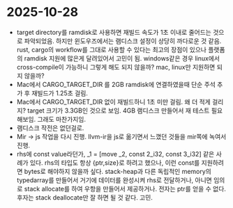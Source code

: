 # 2025-10-28

- target directory를 ramdisk로 사용하면 재빌드 속도가 1초 이내로 줄어드는 것으로 파악되었음. 하지만 윈도우즈에서는 램디스크 설정이 상당히 까다로운 것 같음. rust, cargo의 workflow를 그대로 사용할 수 있다는 최고의 장점이 있으나 플랫폼의 ramdisk 지원에 많은게 달려있어서 고민이 됨. windows같은 경우 linux에서 cross-compile이 가능하니 그렇게 해도 되지 않을까? mac, linux만 지원하면 되지 않을까?
- Mac에서 CARGO_TARGET_DIR 를 2GB ramdisk에 연결하였을때 단순 주석 추가 후 재빌드가 1.25초 걸림.
- Mac에서 CARGO_TARGET_DIR 없이 재빌드하니 1초 미만 걸림. 왜 더 적게 걸리지? target 크기가 3.3GB인 것으로 보임. 4GB 램디스크 만들어서 재 테스트 필요해보임. 그래도 마찬가지임.
- 램디스크 작전은 없던걸로.
- Mir -> js 작업을 다시 진행. llvm-ir을 js로 옮기면서 느꼈던 것들을 mir쪽에 녹여서 진행.
- rhs에 const value라던가, _1 = [move _2, const 2_i32, const 3_i32] 같은 사례가 있다. rhs의 타입도 항상 {ptr,size}로 하려고 했으나, 이런 const를 지원하려면 bytes로 해야하지 않을까 싶다. stack-heap과 다른 독립적인 memory의 typedarray를 만들어서 거기에 데이터를 완성시켜 rhs로 전달하거나, 아니면 임의로 stack allocate를 하여 우항을 만들어서 제공하거나. 전자는 ptr를 얻을 수 없다. 후자는 stack deallocate만 잘 하면 될 것 같다. 고민.
